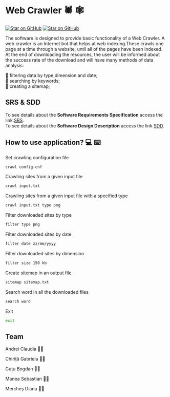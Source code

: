 # Web Crawler :spider: :spider_web:
<a href="https://github.com/badges/shields"><img src="https://img.shields.io/github/issues/chiritagabriela/WebCrawlerMTA" alt="Star on GitHub"></a>
<a href="https://github.com/badges/shields"><img src="https://img.shields.io/github/issues/chiritagabriela/WebCrawlerMTA?color=blue&label=MTAWebCrawl" alt="Star on GitHub"></a>

The software is designed to provide basic functionality of a Web Crawler. A web crawler is an Internet bot that helps at web indexing.These crawls one page at a time through a website, until all of the pages have been indexed.<br/>
At the end of downloading the resources, the user will be informed about the success rate of the download and will have many methods of data analysis: 

:trident: filtering data by type,dimension and date;<br/>
:trident: searching by keywords;<br/>
:trident: creating a sitemap;<br/>

## SRS & SDD

To see details about the <strong>Software Requirements Specification</strong> access the link:[SRS](https://github.com/chiritagabriela/WebCrawlerMTA/blob/master/SRS_C114D_Grupa1.pdf).<br/>
To see details about the <strong>Software Design Description</strong> access the link [SDD](https://github.com/chiritagabriela/WebCrawlerMTA/blob/master/SDD_C114D_Grupa1.pdf]).<br/>

## How to use application? :computer: :keyboard:
Set crawling configuration file
```bash
crawl config.cnf
```

Crawling sites from a given input file
```bash
crawl input.txt
```
Crawling sites from a given input file with a specified type
```bash
crawl input.txt type png
```
Filter downloaded sites by type
```bash
filter type png
```
Filter downloaded sites by date
```bash
filter date zz/mm/yyyy
```
Filter downloaded sites by dimension
```bash
filter size 150 kb
```
Create sitemap in an output file
```bash
sitemap sitemap.txt
```
Search word in all the downloaded files
```bash
search word
```
Exit
```bash
exit
```

## Team
Andrei Claudia :woman_student:

Chiriță Gabriela :woman_student:

Guțu Bogdan :man_student:

Manea Sebastian :man_student:

Mercheș Diana :woman_student:
